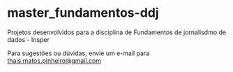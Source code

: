 # master_fundamentos-ddj
Projetos desenvolvidos para a disciplina de Fundamentos de jornalisdmo de dados - Insper

Para sugestões ou dúvidas, envie um e-mail para thais.matos.pinheiro@gmail.com

